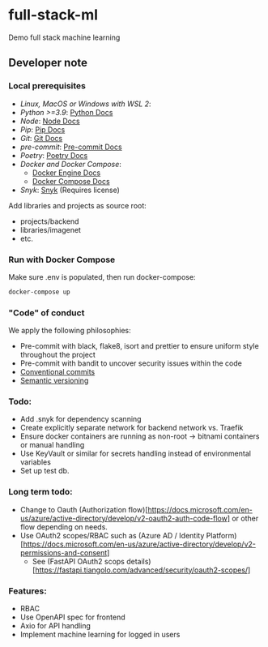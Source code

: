 # full-stack-ml

Demo full stack machine learning

## Developer note

### Local prerequisites

- _Linux, MacOS or Windows with WSL 2_:
- _Python >=3.9_: [Python Docs](https://www.python.org/about/gettingstarted/)
- _Node_: [Node Docs](https://nodejs.org/en/docs/guides/getting-started-guide/)
- _Pip_: [Pip Docs](https://pip.pypa.io/en/stable/getting-started/)
- _Git_: [Git Docs](https://git-scm.com/book/en/v2/Getting-Started-About-Version-Control)
- _pre-commit_: [Pre-commit Docs](https://pre-commit.com/)
- _Poetry_: [Poetry Docs](https://python-poetry.org/docs/)
- _Docker and Docker Compose_:
  - [Docker Engine Docs](https://docs.docker.com/engine/)
  - [Docker Compose Docs](https://docs.docker.com/compose/)
- _Snyk_: [Snyk](https://snyk.io/) (Requires license)

Add libraries and projects as source root:
- projects/backend
- libraries/imagenet
- etc.

### Run with Docker Compose

Make sure .env is populated, then run docker-compose:

```bash
docker-compose up
```

### "Code" of conduct
We apply the following philosophies:
- Pre-commit with black, flake8, isort and prettier to ensure uniform style throughout the project
- Pre-commit with bandit to uncover security issues within the code
- [Conventional commits](https://www.conventionalcommits.org/en/v1.0.0/#summary)
- [Semantic versioning](https://semver.org/)

### Todo:
- Add .snyk for dependency scanning
- Create explicitly separate network for backend network vs. Traefik
- Ensure docker containers are running as non-root -> bitnami containers or manual handling
- Use KeyVault or similar for secrets handling instead of environmental variables
- Set up test db.

### Long term todo:
- Change to Oauth (Authorization flow)[https://docs.microsoft.com/en-us/azure/active-directory/develop/v2-oauth2-auth-code-flow] or other flow depending on needs.
- Use OAuth2 scopes/RBAC such as (Azure AD / Identity Platform)[https://docs.microsoft.com/en-us/azure/active-directory/develop/v2-permissions-and-consent]
  - See (FastAPI OAuth2 scops details)[https://fastapi.tiangolo.com/advanced/security/oauth2-scopes/]

### Features:
- RBAC
- Use OpenAPI spec for frontend
- Axio for API handling
- Implement machine learning for logged in users
